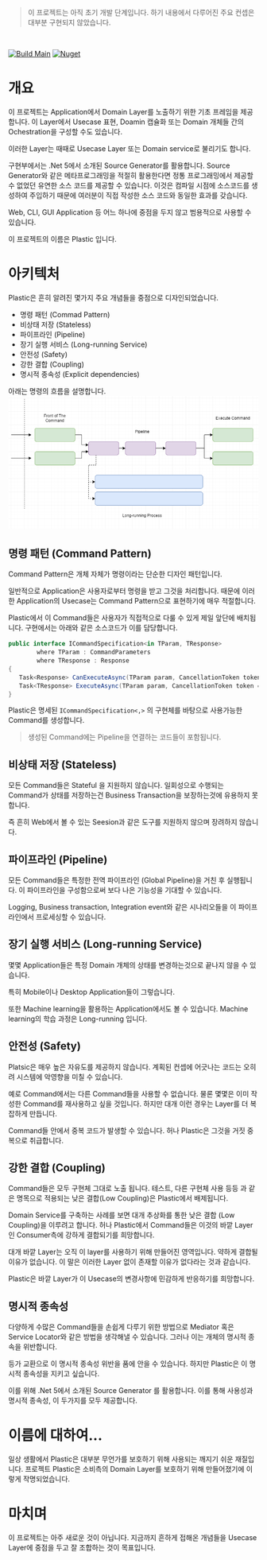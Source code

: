 ﻿> 이 프로젝트는 아직 초기 개발 단계입니다. 하기 내용에서 다루어진 주요 컨셉은 대부분 구현되지 않았습니다.
<br>

[![Build Main](https://github.com/sang-hyeon/Plastic/actions/workflows/github_actions.yml/badge.svg?branch=main)](https://github.com/sang-hyeon/Plastic/actions/workflows/github_actions.yml)
[![Nuget](https://img.shields.io/nuget/v/Plastic)](https://www.nuget.org/packages/Plastic/)

# 개요
이 프로젝트는 Application에서 Domain Layer를 노출하기 위한 기초 프레임을 제공합니다. 이 Layer에서 Usecase 표현, Doamin 캡슐화 또는 Domain 개체들 간의 Ochestration을 구성할 수도 있습니다.

이러한 Layer는 때때로 Usecase Layer 또는 Domain service로 불리기도 합니다.

구현부에서는 .Net 5에서 소개된 Source Generator를 활용합니다.
Source Generator와 같은 메타프로그래밍을 적절히 활용한다면 정통 프로그래밍에서 제공할 수 없었던 유연한 소스 코드를 제공할 수 있습니다.
이것은 컴파일 시점에 소스코드를 생성하여 주입하기 때문에 여러분이 직접 작성한 소스 코드와 동일한 효과를 갖습니다.

Web, CLI, GUI Application 등 어느 하나에 중점을 두지 않고 범용적으로 사용할 수 있습니다.

이 프로젝트의 이름은 Plastic 입니다.

# 아키텍처
Plastic은 흔히 알려진 몇가지 주요 개념들을 중점으로 디자인되었습니다.

* 명령 패턴 (Commad Pattern)
* 비상태 저장 (Stateless)
* 파이프라인 (Pipeline)
* 장기 실행 서비스 (Long-running Service)
* 안전성 (Safety)
* 강한 결합 (Coupling)
* 명시적 종속성 (Explicit dependencies)

아래는 명령의 흐름을 설명합니다.
![Platstic의 명령 흐름](resources/plastic-flow.png)

## 명령 패턴 (Command Pattern)
Command Pattern은 개체 자체가 명령이라는 단순한 디자인 패턴입니다.

일반적으로 Application은 사용자로부터 명령을 받고 그것을 처리합니다.
때문에 이러한 Application의 Usecase는 Command Pattern으로 표현하기에 매우 적절합니다.

Plastic에서 이 Command들은 사용자가 직접적으로 다룰 수 있게 제일 앞단에 배치됩니다.
구현에서는 아래와 같은 소스코드가 이를 담당합니다.

```cs
public interface ICommandSpecification<in TParam, TResponse>
        where TParam : CommandParameters
        where TResponse : Response
{
   Task<Response> CanExecuteAsync(TParam param, CancellationToken token = default);
   Task<TResponse> ExecuteAsync(TParam param, CancellationToken token = default);
}
```

Plastic은 명세된 `ICommandSpecification<,>` 의 구현체를 바탕으로 사용가능한 Command를 생성합니다.
> 생성된 Command에는 Pipeline을 연결하는 코드들이 포함됩니다.


## 비상태 저장 (Stateless)
모든 Command들은 Stateful 을 지원하지 않습니다.
일회성으로 수행되는 Command가 상태를 저장하는건 Business Transaction을 보장하는것에 유용하지 못합니다.

즉 흔히 Web에서 볼 수 있는 Seesion과 같은 도구를 지원하지 않으며 장려하지 않습니다.

## 파이프라인 (Pipeline)
모든 Command들은 특정한 전역 파이프라인 (Global Pipeline)을 거친 후 실행됩니다.
이 파이프라인을 구성함으로써 보다 나은 기능성을 기대할 수 있습니다.

Logging, Business transaction, Integration event와 같은 시나리오들을 이 파이프라인에서 프로세싱할 수 있습니다.

## 장기 실행 서비스 (Long-running Service)
몇몇 Application들은 특정 Domain 개체의 상태를 변경하는것으로 끝나지 않을 수 있습니다.

특히 Mobile이나 Desktop Application들이 그렇습니다.

또한 Machine learning을 활용하는 Application에서도 볼 수 있습니다.
Machine learning의 학습 과정은 Long-running 입니다.

## 안전성 (Safety)
Platsic은 매우 높은 자유도를 제공하지 않습니다.
계획된 컨셉에 어긋나는 코드는 오히려 시스템에 악영향을 미칠 수 있습니다.

예로 Command에서는 다른 Command들을 사용할 수 없습니다.
물론 몇몇은 이미 작성한 Command를 재사용하고 싶을 것입니다.
하지만 대개 이런 경우는 Layer를 더 복잡하게 만듭니다.

Command들 안에서 중복 코드가 발생할 수 있습니다. 허나 Plastic은 그것을 거짓 중복으로 취급합니다.

## 강한 결합 (Coupling)
Command들은 모두 구현체 그대로 노출 됩니다.
테스트, 다른 구현체 사용 등등 과 같은 명목으로 적용되는 낮은 결합(Low Coupling)은 Plastic에서 배제됩니다.
 
Domain Service를 구축하는 사례를 보면 대개 추상화를 통한 낮은 결합 (Low Coupling)을 이루려고 합니다.
허나 Plastic에서 Command들은 이것의 바깥 Layer인 Consumer측에 강하게 결합되기를 희망합니다.

대개 바깥 Layer는 오직 이 layer를 사용하기 위해 만들어진 영역입니다. 약하게 결합될 이유가 없습니다.
이 말은 이러한 Layer 없이 존재할 이유가 없다라는 것과 같습니다.

Plastic은 바깥 Layer가 이 Usecase의 변경사항에 민감하게 반응하기를 희망합니다.

## 명시적 종속성 
다양하게 수많은 Command들을 손쉽게 다루기 위한 방법으로 Mediator 혹은 Service Locator와 같은 방법을 생각해낼 수 있습니다.
그러나 이는 개체의 명시적 종속을 위반합니다.

등가 교환으로 이 명시적 종속성 위반을 품에 안을 수 있습니다.
하지만 Plastic은 이 명시적 종속성을 지키고 싶습니다.

이를 위해 .Net 5에서 소개된 Source Generator 를 활용합니다.
이를 통해 사용성과 명시적 종속성, 이 두가지를 모두 제공합니다.

# 이름에 대하여...
일상 생활에서 Plastic은 대부분 무언가를 보호하기 위해 사용되는 깨지기 쉬운 재질입니다.
프로젝트 Plastic은 소비측의 Domain Layer를 보호하기 위해 만들어졌기에 이렇게 작명되었습니다.


# 마치며
이 프로젝트는 아주 새로운 것이 아닙니다.
지금까지 흔하게 접해온 개념들을 Usecase Layer에 중점을 두고 잘 조합하는 것이 목표입니다.
